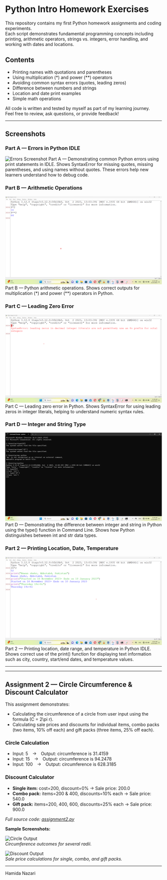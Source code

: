 # Python Intro Homework Exercises

This repository contains my first Python homework assignments and coding experiments.  
Each script demonstrates fundamental programming concepts including printing, arithmetic operators, strings vs. integers, error handling, and working with dates and locations.

## Contents
- Printing names with quotations and parentheses
- Using multiplication (*) and power (**) operators
- Avoiding common syntax errors (quotes, leading zeros)
- Difference between numbers and strings
- Location and date print examples
- Simple math operations

All code is written and tested by myself as part of my learning journey.  
Feel free to review, ask questions, or provide feedback!

---

## Screenshots

### Part A — Errors in Python IDLE
![Errors Screenshot](screenshots/PartA—ErrorsinPythonIDLE.png)
Part A — Demonstrating common Python errors using print statements in IDLE. Shows SyntaxError for missing quotes, missing parentheses, and using names without quotes. These errors help new learners understand how to debug code.

### Part B — Arithmetic Operations
![Python Arithmetic](screenshots/partB_arithmetic.png)  
Part B — Python arithmetic operations. Shows correct outputs for multiplication (*) and power (**) operators in Python.

### Part C — Leading Zero Error
![Leading Zero Error](screenshots/partc_leading_zero.png)  
Part C — Leading zero error in Python. Shows SyntaxError for using leading zeros in integer literals, helping to understand numeric syntax rules.

### Part D — Integer and String Type
![Integer vs String](screenshots/partd_type.png)  
Part D — Demonstrating the difference between integer and string in Python using the type() function in Command Line. Shows how Python distinguishes between int and str data types.

### Part 2 — Printing Location, Date, Temperature
![Location, Date, Temperature](screenshots/part-2.png)  
Part 2 — Printing location, date range, and temperature in Python IDLE. Shows correct use of the print() function for displaying text information such as city, country, start/end dates, and temperature values.

---

---

## Assignment 2 — Circle Circumference & Discount Calculator

This assignment demonstrates:
- Calculating the circumference of a circle from user input using the formula \(C = 2\pi r\).
- Calculating sale prices and discounts for individual items, combo packs (two items, 10% off each) and gift packs (three items, 25% off each).

### Circle Calculation

- Input: 5 → Output: circumference is 31.4159
- Input: 15 → Output: circumference is 94.2478
- Input: 100 → Output: circumference is 628.3185

### Discount Calculator

- **Single item:** cost=200, discount=0% → Sale price: 200.0
- **Combo pack:** items=200 & 400, discounts=10% each → Sale price: 540.0
- **Gift pack:** items=200, 400, 600, discounts=25% each → Sale price: 900.0

*Full source code: [assignment2.py](assignment2.py)*

**Sample Screenshots:**

![Circle Output](screenshots/circle_output.jpg)  
*Circumference outcomes for several radii.*

![Discount Output](screenshots/discount_output.jpg)  
*Sale price calculations for single, combo, and gift packs.*

---


Hamida Nazari

